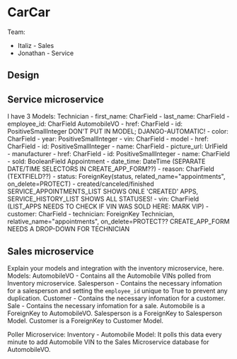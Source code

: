 # CarCar

Team:

* Italiz - Sales
* Jonathan - Service

## Design

## Service microservice

I have 3 Models:
    Technician
    - first_name: CharField
    - last_name: CharField
    - employee_id: CharField
    AutomobileVO
    - href: CharField
    - id: PositiveSmallInteger   DON'T PUT IN MODEL; DJANGO-AUTOMATIC!
    - color: CharField
    - year: PositiveSmallInteger
    - vin: CharField
    - model
        - href: CharField
        - id: PositiveSmallInteger
        - name: CharField
        - picture_url: UrlField
        - manufacturer
            - href: CharField
            - id: PositiveSmallInteger
            - name: CharField
    - sold: BooleanField
    Appointment
    - date_time: DateTime   (SEPARATE DATE/TIME SELECTORS IN CREATE_APP_FORM??)
    - reason: CharField     (TEXTFIELD??)
    - status: ForeignKey(status, related_name="appointments", on_delete=PROTECT) - created/canceled/finished
        SERVICE_APPOINTMENTS_LIST SHOWS ONLE 'CREATED' APPS, SERVICE_HISTORY_LIST SHOWS ALL STATUSES!
    - vin: CharField        (LIST_APPS NEEDS TO CHECK IF VIN WAS SOLD HERE: MARK VIP)
    - customer: CharField
    - technician: ForeignKey Technician, relative_name="appointments", on_delete=PROTECT??
                    CREATE_APP_FORM NEEDS A DROP-DOWN FOR TECHNICIAN

## Sales microservice

Explain your models and integration with the inventory
microservice, here.
Models:
    AutomobileVO
        - Contains all the Automobile VINs polled from Inventory microservice.
    Salesperson
        - Contains the necessary infomation for a salesperson and setting the `employee_id` unique to True to prevent any duplication.
    Customer
        - Contains the necessary infomation for a customer.
    Sale
        - Contains the necessary infomation for a sale. Automobile is a ForeignKey to AutomobileVO. Salesperson is a ForeignKey to Salesperson Model. Customer is a ForeignKey to Customer Model.

Poller Microservice:
    Inventory
        - Automobile Model: It polls this data every minute to add Automobile VIN to the Sales Microservice database for AutomobileVO.
